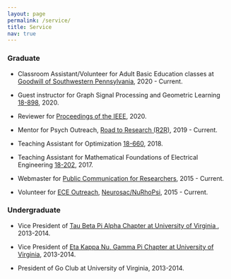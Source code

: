 ```yaml
---
layout: page
permalink: /service/
title: Service
nav: true
---
```


### Graduate

* Classroom Assistant/Volunteer for Adult Basic Education classes at [Goodwill of Southwestern Pennsylvania](https://www.goodwillswpa.org/), 2020 - Current.

* Guest instructor for Graph Signal Processing and Geometric Learning [18-898](https://courses.ece.cmu.edu/18898D), 2020.

* Reviewer for [Proceedings of the IEEE](https://proceedingsoftheieee.ieee.org/), 2020.

* Mentor for Psych Outreach, [Road to Research (R2R)](https://www.cmu.edu/gelfand/researchatcmu/index.html), 2019 - Current.

* Teaching Assistant for Optimization [18-660](https://courses.ece.cmu.edu/18660), 2018.

* Teaching Assistant for Mathematical Foundations of Electrical Engineering [18-202](https://courses.ece.cmu.edu/18202), 2017.

* Webmaster for [Public Communication for Researchers](https://www.cmu.edu/student-org/pcr/), 2015 - Current.

* Volunteer for [ECE Outreach](http://eceoutreach.ece.cmu.edu/), [Neurosac/NuRhoPsi](https://thebridge.cmu.edu/organization/NuRhoPsi), 2015 - Current.


### Undergraduate

* Vice President of [Tau Beta Pi Alpha Chapter at University of Virginia ](https://www.tbp.org/off/DisplayChapterInfo.cfm?ID=191), 2013-2014.

* Vice President of [Eta Kappa Nu, Gamma Pi Chapter at University of Virginia](http://www.ece.virginia.edu/~hkn/), 2013-2014.

* President of Go Club at University of Virginia, 2013-2014.